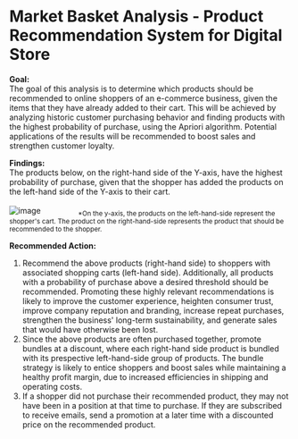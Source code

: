 # Market Basket Analysis - Product Recommendation System for Digital Store

**Goal:**<br>
The goal of this analysis is to determine which products should be recommended to online shoppers of an e-commerce business, given the items that they have already added to their cart. This will be achieved by analyzing historic customer purchasing behavior and finding products with the highest probability of purchase, using the Apriori algorithm. Potential applications of the results will be recommended to boost sales and strengthen customer loyalty.<br>

**Findings:**<br>
The products below, on the right-hand side of the Y-axis, have the highest probability of purchase, given that the shopper has added the products on the left-hand side of the Y-axis to their cart.<br>
<br>
![image](https://user-images.githubusercontent.com/30391113/171098428-a32f11ee-8e3f-41c1-be6a-fd9072a8fb62.png)
&nbsp;&nbsp;&nbsp;&nbsp;&nbsp;&nbsp;&nbsp;&nbsp;&nbsp;&nbsp;&nbsp;&nbsp;&nbsp;&nbsp;&nbsp;&nbsp;<sub>*On the y-axis, the products on the left-hand-side represent the shopper's cart. The product on the right-hand-side represents the product that should be recommended to the shopper.</sub>
<br>

**Recommended Action:<br>**
1. Recommend the above products (right-hand side) to shoppers with associated shopping carts (left-hand side). Additionally, all products with a probability of purchase above a desired threshold should be recommended. Promoting these highly relevant recommendations is likely to improve the customer experience, heighten consumer trust, improve company reputation and branding, increase repeat purchases, strengthen the business' long-term sustainability, and generate sales that would have otherwise been lost.<br>
2. Since the above products are often purchased together, promote bundles at a discount, where each right-hand side product is bundled with its prespective left-hand-side group of products. The bundle strategy is likely to entice shoppers and boost sales while maintaining a healthy profit margin, due to increased efficiencies in shipping and operating costs.  
3. If a shopper did not purchase their recommended product, they may not have been in a position at that time to purchase. If they are subscribed to receive emails, send a promotion at a later time with a discounted price on the recommended product. 
<br>



